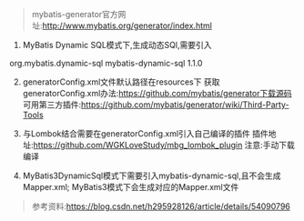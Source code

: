 > mybatis-generator官方网址:http://www.mybatis.org/generator/index.html

1. MyBatis Dynamic SQL模式下,生成动态SQl,需要引入
<dependency>
    <groupId>org.mybatis.dynamic-sql</groupId>
    <artifactId>mybatis-dynamic-sql</artifactId>
    <version>1.1.0</version>
</dependency>

2. generatorConfig.xml文件默认路径在resources下
获取generatorConfig.xml办法:https://github.com/mybatis/generator下载源码
可用第三方插件:https://github.com/mybatis/generator/wiki/Third-Party-Tools

3. 与Lombok结合需要在generatorConfig.xml引入自己编译的插件
插件地址:https://github.com/WGKLoveStudy/mbg_lombok_plugin
注意:手动下载编译

4. MyBatis3DynamicSql模式下需要引入mybatis-dynamic-sql,且不会生成Mapper.xml;
  MyBatis3模式下会生成对应的Mapper.xml文件
  
> 参考资料:https://blog.csdn.net/h295928126/article/details/54090796